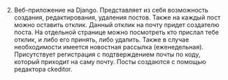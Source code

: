 2.	Веб-приложение на Django. Представляет из себя возможность создания, редактирования, удаления постов. Также на каждый пост можно оставить отклик. Данный отклик на почту придет создателю поста. На отдельной странице можно посмотреть кто прислал тебе отклик, и либо его принять, либо удалить. Также в случае необходимости имеется новостная рассылка (еженедельная). Присутствует регистрация с подтверждением почты по коду, который приходит на саму почту. Посты создаются с помощью редактора ckeditor.

